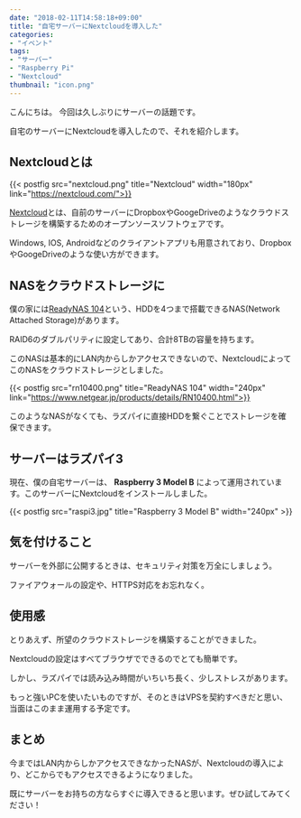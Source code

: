```yaml
---
date: "2018-02-11T14:58:18+09:00"
title: "自宅サーバーにNextcloudを導入した"
categories:
- "イベント"
tags:
- "サーバー"
- "Raspberry Pi"
- "Nextcloud"
thumbnail: "icon.png"
---
```


こんにちは。
今回は久しぶりにサーバーの話題です。

自宅のサーバーにNextcloudを導入したので、それを紹介します。

<!--more-->

## Nextcloudとは

{{< postfig src="nextcloud.png" title="Nextcloud" width="180px" link="https://nextcloud.com/">}}

[Nextcloud](https://nextcloud.com/)とは、自前のサーバーにDropboxやGoogeDriveのようなクラウドストレージを構築するためのオープンソースソフトウェアです。

Windows, IOS, Androidなどのクライアントアプリも用意されており、DropboxやGoogeDriveのような使い方ができます。

## NASをクラウドストレージに

僕の家には[ReadyNAS 104](https://www.netgear.jp/products/details/RN10400.html)という、HDDを4つまで搭載できるNAS(Network Attached Storage)があります。

RAID6のダブルパリティに設定してあり、合計8TBの容量を持ちます。

このNASは基本的にLAN内からしかアクセスできないので、NextcloudによってこのNASをクラウドストレージとしました。

{{< postfig src="rn10400.png" title="ReadyNAS 104" width="240px" link="https://www.netgear.jp/products/details/RN10400.html">}}

このようなNASがなくても、ラズパイに直接HDDを繋ぐことでストレージを確保できます。

## サーバーはラズパイ3

現在、僕の自宅サーバーは、 **Raspberry 3 Model B** によって運用されています。このサーバーにNextcloudをインストールしました。

{{< postfig src="raspi3.jpg" title="Raspberry 3 Model B" width="240px" >}}

## 気を付けること

サーバーを外部に公開するときは、セキュリティ対策を万全にしましょう。

ファイアウォールの設定や、HTTPS対応をお忘れなく。

## 使用感

とりあえず、所望のクラウドストレージを構築することができました。

Nextcloudの設定はすべてブラウザでできるのでとても簡単です。

しかし、ラズパイでは読み込み時間がいちいち長く、少しストレスがあります。

もっと強いPCを使いたいものですが、そのときはVPSを契約すべきだと思い、当面はこのまま運用する予定です。

## まとめ

今まではLAN内からしかアクセスできなかったNASが、Nextcloudの導入により、どこからでもアクセスできるようになりました。

既にサーバーをお持ちの方ならすぐに導入できると思います。ぜひ試してみてください！

